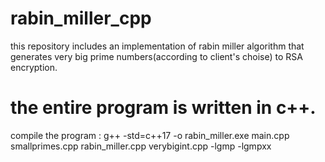 # rabin_miller_cpp
this repository includes an implementation of rabin miller algorithm that generates very big prime numbers(according to client's choise) to RSA encryption.
# the entire program is written in c++.

compile the program : g++ -std=c++17  -o rabin_miller.exe  main.cpp smallprimes.cpp rabin_miller.cpp verybigint.cpp  -lgmp -lgmpxx
